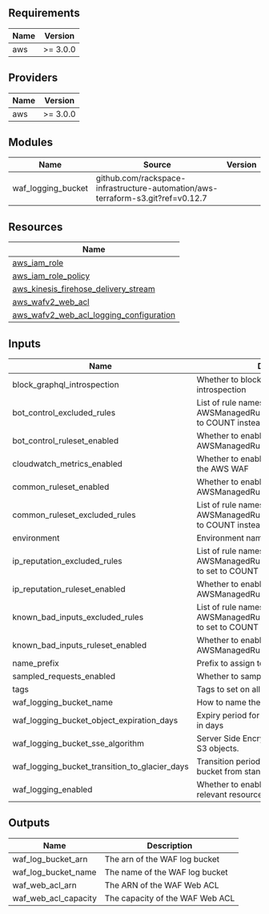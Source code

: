 ## Requirements

| Name | Version |
|------|---------|
| aws | >= 3.0.0 |

## Providers

| Name | Version |
|------|---------|
| aws | >= 3.0.0 |

## Modules

| Name | Source | Version |
|------|--------|---------|
| waf_logging_bucket | github.com/rackspace-infrastructure-automation/aws-terraform-s3.git?ref=v0.12.7 |  |

## Resources

| Name |
|------|
| [aws_iam_role](https://registry.terraform.io/providers/hashicorp/aws/latest/docs/resources/iam_role) |
| [aws_iam_role_policy](https://registry.terraform.io/providers/hashicorp/aws/latest/docs/resources/iam_role_policy) |
| [aws_kinesis_firehose_delivery_stream](https://registry.terraform.io/providers/hashicorp/aws/latest/docs/resources/kinesis_firehose_delivery_stream) |
| [aws_wafv2_web_acl](https://registry.terraform.io/providers/hashicorp/aws/latest/docs/resources/wafv2_web_acl) |
| [aws_wafv2_web_acl_logging_configuration](https://registry.terraform.io/providers/hashicorp/aws/latest/docs/resources/wafv2_web_acl_logging_configuration) |

## Inputs

| Name | Description | Type | Default | Required |
|------|-------------|------|---------|:--------:|
| block\_graphql\_introspection | Whether to block GraphQL schema introspection | `bool` | `false` | no |
| bot\_control\_excluded\_rules | List of rule names for the AWSManagedRulesBotControlRuleSet to set to COUNT instead of BLOCK | `list(string)` | `[]` | no |
| bot\_control\_ruleset\_enabled | Whether to enable AWSManagedRulesBotControlRuleSet | `bool` | `false` | no |
| cloudwatch\_metrics\_enabled | Whether to enable CloudWatch metrics on the AWS WAF | `bool` | `true` | no |
| common\_ruleset\_enabled | Whether to enable AWSManagedRulesCommonRuleSet | `bool` | `true` | no |
| common\_ruleset\_excluded\_rules | List of rule names for the AWSManagedRulesCommonRuleSet to set to COUNT instead of BLOCK | `list(string)` | `[]` | no |
| environment | Environment name | `string` | `""` | no |
| ip\_reputation\_excluded\_rules | List of rule names for the AWSManagedRulesAmazonIpReputationList to set to COUNT instead of BLOCK | `list(string)` | `[]` | no |
| ip\_reputation\_ruleset\_enabled | Whether to enable AWSManagedRulesAmazonIpReputationList | `bool` | `true` | no |
| known\_bad\_inputs\_excluded\_rules | List of rule names for the AWSManagedRulesKnownBadInputsRuleSet to set to COUNT instead of BLOCK | `list(string)` | `[]` | no |
| known\_bad\_inputs\_ruleset\_enabled | Whether to enable AWSManagedRulesKnownBadInputsRuleSet | `bool` | `true` | no |
| name\_prefix | Prefix to assign to resource names | `string` | `"test"` | no |
| sampled\_requests\_enabled | Whether to sample requests | `bool` | `true` | no |
| tags | Tags to set on all objects that support them | `map(string)` | `{}` | no |
| waf\_logging\_bucket\_name | How to name the WAF log bucket | `string` | `""` | no |
| waf\_logging\_bucket\_object\_expiration\_days | Expiry period for Objects in WAF log bucket, in days | `number` | `1` | no |
| waf\_logging\_bucket\_sse\_algorithm | Server Side Encryption Algorithm to use for S3 objects. | `string` | `"aws:kms"` | no |
| waf\_logging\_bucket\_transition\_to\_glacier\_days | Transition period for Objects in WAF log bucket from standard to Glacier, in days | `number` | `90` | no |
| waf\_logging\_enabled | Whether to enable WAF logging and create relevant resources | `bool` | `false` | no |

## Outputs

| Name | Description |
|------|-------------|
| waf\_log\_bucket\_arn | The arn of the WAF log bucket |
| waf\_log\_bucket\_name | The name of the WAF log bucket |
| waf\_web\_acl\_arn | The ARN of the WAF Web ACL |
| waf\_web\_acl\_capacity | The capacity of the WAF Web ACL |
